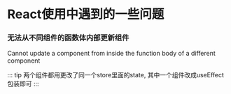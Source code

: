 # React使用中遇到的一些问题

### 无法从不同组件的函数体内部更新组件
Cannot update a component from inside the function body of a different component

::: tip
两个组件都用更改了同一个store里面的state,
其中一个组件改成useEffect包装即可
:::


